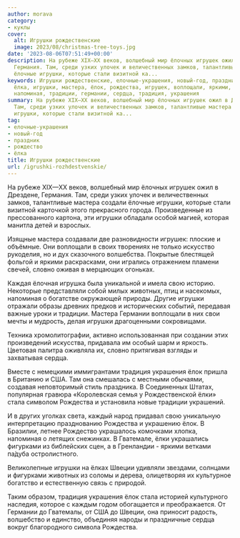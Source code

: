 ```yaml
---
author: morava
category:
- куклы
cover:
  alt: Игрушки рождественские
  image: 2023/08/christmas-tree-toys.jpg
date: '2023-08-06T07:51:49+00:00'
description: На рубеже XIX—XX веков, волшебный мир ёлочных игрушек ожил в Дрездене,
  Германия. Там, среди узких улочек и величественных замков, талантливые мастера создали
  ёлочные игрушки, которые стали визитной ка...
keywords: Игрушки рождественские, елочные-украшения, новый-год, праздник, рождество,
  ёлка, игрушки, мастера, ёлок, рождества, игрушек, воплощали, яркими, словно, животных,
  напоминая, традиции, германии, сердца, традиция, украшения
summary: На рубеже XIX—XX веков, волшебный мир ёлочных игрушек ожил в Дрездене, Германия.
  Там, среди узких улочек и величественных замков, талантливые мастера создали ёлочные
  игрушки, которые стали визитной ка...
tag:
- елочные-украшения
- новый-год
- праздник
- рождество
- ёлка
title: Игрушки рождественские
url: /igrushki-rozhdestvenskie/
---
```


На рубеже XIX—XX веков, волшебный мир ёлочных игрушек ожил в Дрездене, Германия. Там, среди узких улочек и величественных замков, талантливые мастера создали ёлочные игрушки, которые стали визитной карточкой этого прекрасного города. Произведенные из прессованного картона, эти игрушки обладали особой магией, которая манитла детей и взрослых.

Изящные мастера создавали две разновидности игрушек: плоские и объёмные. Они воплощали в своих творениях не только искусство рукоделия, но и дух сказочного волшебства. Покрытые блестящей фольгой и яркими раскрасками, они игрались отражением пламени свечей, словно оживая в мерцающих огоньках.

Каждая ёлочная игрушка была уникальной и имела свою историю. Некоторые представляли собой милых животных, птиц и насекомых, напоминая о богатстве окружающей природы. Другие игрушки отражали образы древних предков и исторических событий, передавая важные уроки и традиции. Мастера Германии воплощали в них свои мечты и мудрость, делая игрушки драгоценными сокровищами.

Техника хромолитографии, активно использованная при создании этих произведений искусства, придавала им особый шарм и яркость. Цветовая палитра оживляла их, словно притягивая взгляды и захватывая сердца.

Вместе с немецкими иммигрантами традиция украшения ёлок пришла в Британию и США. Там она смешалась с местными обычаями, создавая неповторимый стиль праздника. В Соединенных Штатах, популярная гравюра «Королевская семья у Рождественской ёлки» стала символом Рождества и установила новые традиции украшений.

И в других уголках света, каждый народ придавал свою уникальную интерпретацию празднованию Рождества и украшению ёлок. В Бразилии, летнее Рождество украшалось комочками хлопка, напоминая о летящих снежинках. В Гватемале, ёлки украшались фигурками из библейских сцен, а в Гренландии \- яркими ветками па́дуба остролистного.

Великолепные игрушки на ёлках Швеции удивляли звездами, солнцами и фигурками животных из соломы и дерева, олицетворяя их культурное богатство и естественную связь с природой.

Таким образом, традиция украшения ёлок стала историей культурного наследия, которое с каждым годом обогащается и преображается. От Германии до Гватемалы, от США до Швеции, она приносит радость, волшебство и единство, объединяя народы и праздничные сердца вокруг благородного символа Рождества.